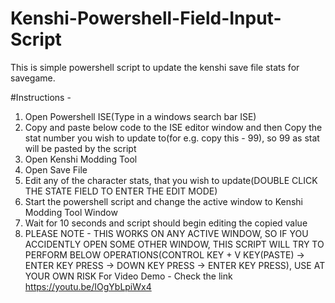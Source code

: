 # Kenshi-Powershell-Field-Input-Script
This is simple powershell script to update the kenshi save file stats for savegame.


#Instructions -
1. Open Powershell ISE(Type in a windows search bar ISE)
2. Copy and paste below code to the ISE editor window and then Copy the stat number you wish to update to(for e.g. copy this - 99), so 99 as stat will be pasted by the script
3. Open Kenshi Modding Tool
4. Open Save File
5. Edit any of the character stats, that you wish to update(DOUBLE CLICK THE STATE FIELD TO ENTER THE EDIT MODE)
6. Start the powershell script and change the active window to Kenshi Modding Tool Window
7. Wait for 10 seconds and script should begin editing the copied value
8. PLEASE NOTE - THIS WORKS ON ANY ACTIVE WINDOW, SO IF YOU ACCIDENTLY OPEN SOME OTHER WINDOW, THIS SCRIPT WILL TRY TO PERFORM BELOW OPERATIONS(CONTROL KEY + V KEY(PASTE) -> ENTER KEY PRESS -> DOWN KEY PRESS -> ENTER KEY PRESS), USE AT YOUR OWN RISK
For Video Demo - Check the link
https://youtu.be/IOgYbLpiWx4
